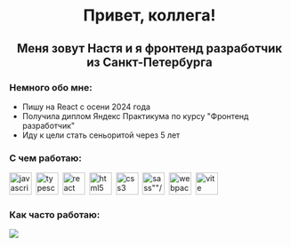 <div id="header" align="center"> 
<h1>Привет, коллега! </h1>
<h2>Меня зовут Настя и я фронтенд разработчик из Санкт-Петербурга</h2>
</div>
<div>
<h3>Немного обо мне:</h3>
<ul>
<li>Пишу на React с осени 2024 года</li>
<li>Получила диплом Яндекс Практикума по курсу "Фронтенд разработчик"</li>
<li>Иду к цели стать сеньоритой через 5 лет</li>
</ul>
</div>
<h3>С чем работаю:</h3>
<img src="https://cdn.jsdelivr.net/gh/devicons/devicon@latest/icons/javascript/javascript-plain.svg" width="40px" alt="javascript"/>&nbsp;
<img src="https://cdn.jsdelivr.net/gh/devicons/devicon@latest/icons/typescript/typescript-plain.svg" width="40px" alt="typescript"/>&nbsp;
<img src="https://cdn.jsdelivr.net/gh/devicons/devicon@latest/icons/react/react-original-wordmark.svg" width="40px" alt="react"/>&nbsp;
<img src="https://cdn.jsdelivr.net/gh/devicons/devicon@latest/icons/html5/html5-plain.svg" width="40px" alt="html5"/>&nbsp;
<img src="https://cdn.jsdelivr.net/gh/devicons/devicon@latest/icons/css3/css3-plain.svg" width="40px" alt="css3"/>&nbsp;
<img src="https://cdn.jsdelivr.net/gh/devicons/devicon@latest/icons/sass/sass-original.svg" width="40px" alt=sass""/>&nbsp;
<img src="https://cdn.jsdelivr.net/gh/devicons/devicon@latest/icons/webpack/webpack-plain.svg" width="40px" alt="webpack"/>&nbsp;
<img src="https://cdn.jsdelivr.net/gh/devicons/devicon@latest/icons/vitejs/vitejs-plain.svg" width="40px" alt="vite"/>&nbsp;
<h3>Как часто работаю:</h3>

![](http://github-profile-summary-cards.vercel.app/api/cards/profile-details?username=AnastasiaGrid&theme=react)

          
          
          
          

